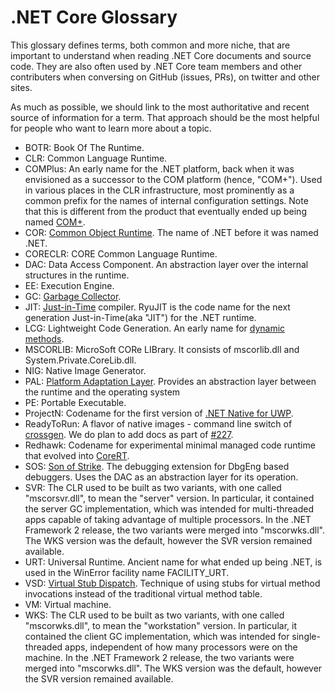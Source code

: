 .NET Core Glossary
===

This glossary defines terms, both common and more niche, that are important to understand when reading .NET Core documents and source code. They are also often used by .NET Core team members and other contributers when conversing on GitHub (issues, PRs), on twitter and other sites.

As much as possible, we should link to the most authoritative and recent source of information for a term. That approach should be the most helpful for people who want to learn more about a topic.

* BOTR: Book Of The Runtime.
* CLR: Common Language Runtime.
* COMPlus: An early name for the .NET platform, back when it was envisioned as a successor to the COM platform (hence, "COM+"). Used in various places in the CLR infrastructure, most prominently as a common prefix for the names of internal configuration settings. Note that this is different from the product that eventually ended up being named [COM+](https://msdn.microsoft.com/en-us/library/windows/desktop/ms685978.aspx).
* COR: [Common Object Runtime](http://www.danielmoth.com/Blog/mscorlibdll.aspx). The name of .NET before it was named .NET.
* CORECLR: CORE Common Language Runtime.
* DAC: Data Access Component. An abstraction layer over the internal structures in the runtime.
* EE: Execution Engine.
* GC: [Garbage Collector](https://github.com/dotnet/coreclr/blob/master/Documentation/botr/garbage-collection.md).
* JIT: [Just-in-Time](https://github.com/dotnet/coreclr/blob/master/Documentation/botr/ryujit-overview.md) compiler. RyuJIT is the code name for the next generation Just-in-Time(aka "JIT") for the .NET runtime.
* LCG: Lightweight Code Generation. An early name for [dynamic methods](https://github.com/dotnet/coreclr/blob/master/src/mscorlib/src/System/Reflection/Emit/DynamicMethod.cs).
* MSCORLIB: MicroSoft CORe LIBrary. It consists of mscorlib.dll and System.Private.CoreLib.dll.
* NIG: Native Image Generator.
* PAL: [Platform Adaptation Layer](http://archive.oreilly.com/pub/a/dotnet/2002/03/04/rotor.html). Provides an abstraction layer between the runtime and the operating system
* PE: Portable Executable.
* ProjectN: Codename for the first version of [.NET Native for UWP](https://msdn.microsoft.com/en-us/vstudio/dotnetnative.aspx).
* ReadyToRun: A flavor of native images - command line switch of [crossgen](https://github.com/dotnet/coreclr/blob/master/src/tools/crossgen/crossgen.cpp). We do plan to add docs as part of [#227](https://github.com/dotnet/coreclr/issues/227).
* Redhawk: Codename for experimental minimal managed code runtime that evolved into [CoreRT](https://github.com/dotnet/corert/).
* SOS: [Son of Strike](http://blogs.msdn.com/b/jasonz/archive/2003/10/21/53581.aspx). The debugging extension for DbgEng based debuggers. Uses the DAC as an abstraction layer for its operation.
* SVR: The CLR used to be built as two variants, with one called "mscorsvr.dll", to mean the "server" version. In particular, it contained the server GC implementation, which was intended for multi-threaded apps capable of taking advantage of multiple processors. In the .NET Framework 2 release, the two variants were merged into "mscorwks.dll". The WKS version was the default, however the SVR version remained available.
* URT: Universal Runtime. Ancient name for what ended up being .NET, is used in the WinError facility name FACILITY_URT.
* VSD: [Virtual Stub Dispatch](../botr/virtual-stub-dispatch.md). Technique of using stubs for virtual method invocations instead of the traditional virtual method table.
* VM: Virtual machine.
* WKS: The CLR used to be built as two variants, with one called "mscorwks.dll", to mean the "workstation" version. In particular, it contained the client GC implementation, which was intended for single-threaded apps, independent of how many processors were on the machine. In the .NET Framework 2 release, the two variants were merged into "mscorwks.dll". The WKS version was the default, however the SVR version remained available.
